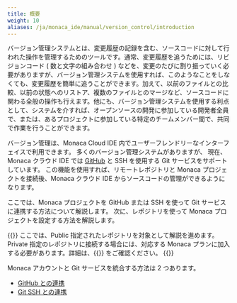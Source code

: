 ```yaml
---
title: 概要
weight: 10
aliases: /ja/monaca_ide/manual/version_control/introduction
---
```


バージョン管理システムとは、変更履歴の記録を含む、ソースコードに対して行われた操作を管理するためのツールです。通常、変更履歴を追うためには、リビジョンコード
( 数と文字の組み合わせ )
などを、変更のたびに割り振っていく必要がありますが、バージョン管理システムを使用すれば、このようなことをしなくても、変更履歴を簡単に追うことができます。加えて、以前のファイルとの比較、以前の状態へのリストア、複数のファイルとのマージなど、ソースコードに関わる全般の操作も行えます。他にも、バージョン管理システムを使用する利点として、システムを介すれば、オープンソースの開発に参加している開発者全員で、または、あるプロジェクトに参加している特定のチームメンバー間で、共同で作業を行うことができます。

バージョン管理は、Monaca Cloud IDE
内でユーザーフレンドリーなインターフェイスで利用できます。
多くのバージョン管理システムがありますが、 現在、Monaca クラウド IDE
では [GitHub](https://github.com) と SSH を使用する Git サービスをサポートしています。 この機能を使用すれば、リモートレポジトリと Monaca プロジェクトを接続後、Monaca クラウド IDE からソースコードの管理ができるようになります。

ここでは、Monaca プロジェクトを GitHub または SSH を使って Git サービスに連携する方法について解説します。 次に、レポジトリを使って Monaca プロジェクトを設定する方法を解説します。 

{{<note>}}
ここでは、Public 指定されたレポジトリを対象として解説を進めます。Private 指定のレポジトリに接続する場合には、対応する Monaca プランに加入する必要があります。詳細は、{{<link href="https://ja.monaca.io/pricing.html" title="料金プラン">}} をご確認ください。
{{</note>}}

Monaca アカウントと Git サービスを統合する方法は 2 つあります。

- [GitHub との連携](../github_integration)
- [Git SSH との連携](../git_ssh_integration)